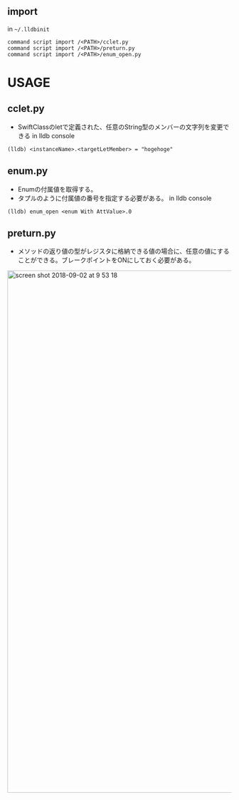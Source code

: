 
## import 
 in `~/.lldbinit`
```
command script import /<PATH>/cclet.py
command script import /<PATH>/preturn.py
command script import /<PATH>/enum_open.py
```


# USAGE
## cclet.py
 * SwiftClassのletで定義された、任意のString型のメンバーの文字列を変更できる
in lldb console
```
(lldb) <instanceName>.<targetLetMember> = "hogehoge"
```

## enum.py
 * Enumの付属値を取得する。
 * タプルのように付属値の番号を指定する必要がある。
in lldb console
```
(lldb) enum_open <enum With AttValue>.0
```

## preturn.py
* メソッドの返り値の型がレジスタに格納できる値の場合に、任意の値にすることができる。ブレークポイントをONにしておく必要がある。
<img width="1173" alt="screen shot 2018-09-02 at 9 53 18" src="https://user-images.githubusercontent.com/14083051/44951112-28f0d780-ae96-11e8-860d-0f0b844785e2.png">


